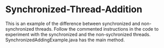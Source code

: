# Synchronized-Thread-Addition
This is an example of the difference between synchronized and non-synchronized threads. Follow the commented instructions in the code to experiment with the synchronized and the non-sychronized threads.
SynchronizedAddingExample.java has the main method.
